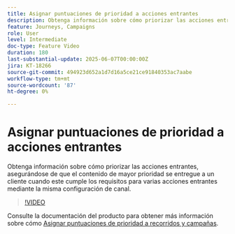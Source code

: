 ```yaml
---
title: Asignar puntuaciones de prioridad a acciones entrantes
description: Obtenga información sobre cómo priorizar las acciones entrantes, asegurándose de que el contenido de mayor prioridad se entregue a un cliente cuando este cumple los requisitos para varias acciones entrantes mediante la misma configuración de canal.
feature: Journeys, Campaigns
role: User
level: Intermediate
doc-type: Feature Video
duration: 180
last-substantial-update: 2025-06-07T00:00:00Z
jira: KT-18266
source-git-commit: 494923d652a1d7d16a5ce21ce91840353ac7aabe
workflow-type: tm+mt
source-wordcount: '87'
ht-degree: 0%

---
```



# Asignar puntuaciones de prioridad a acciones entrantes

Obtenga información sobre cómo priorizar las acciones entrantes, asegurándose de que el contenido de mayor prioridad se entregue a un cliente cuando este cumple los requisitos para varias acciones entrantes mediante la misma configuración de canal.

>[!VIDEO](https://video.tv.adobe.com/v/3435529/?learn=on&enablevpops)

Consulte la documentación del producto para obtener más información sobre cómo [Asignar puntuaciones de prioridad a recorridos y campañas](https://experienceleague.adobe.com/es/docs/journey-optimizer/using/conflict-prioritization/priority-scores).
